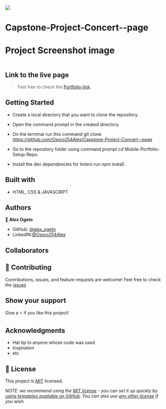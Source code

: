 ![](https://img.shields.io/badge/Microverse-blueviolet)

# Capstone-Project-Concert--page

# Project Screenshot image
![]()

## Link to the live page

> Feel free to check the [Portfolio-link](https://github.com/Osoro254Alex/Capstone-Project-Concert--page).

## Getting Started

- Create a local directory that you want to clone the repository.

- Open the command prompt in the created directory.

- On the terminal run this command git clone https://github.com/Osoro254Alex/Capstone-Project-Concert--page

- Go to the repository folder using command prompt cd Mobile-Portfolio-Setup-Repo.

- Install the dev dependencies for linters run npm install.

## Built with

- HTML, CSS & JAVASCRIPT 

## Authors

👤 **Alex Ogeto**

- GitHub: [@alex_ogeto](https://github.com/Osoro254Alex)
- LinkedIN:[@Osoro254Alex](https://www.linkedin.com/feed/)

## Collaborators

## 🤝 Contributing

Contributions, issues, and feature requests are welcome!
Feel free to check the [issues](https://github.com/Osoro254Alex/Mobile-Portfolio-Setup-Repo/issues)

## Show your support

Give a ⭐️ if you like this project!

## Acknowledgments

- Hat tip to anyone whose code was used
- Inspiration
- etc

## 📝 License

This project is [MIT](./LICENSE) licensed.

_NOTE: we recommend using the [MIT license](https://choosealicense.com/licenses/mit/) - you can set it up quickly by [using templates available on GitHub](https://docs.github.com/en/communities/setting-up-your-project-for-healthy-contributions/adding-a-license-to-a-repository). You can also use [any other license](https://choosealicense.com/licenses/) if you wish._
